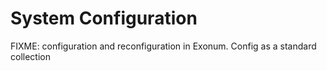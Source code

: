 # System Configuration

FIXME: configuration and reconfiguration in Exonum. Config as a standard collection
